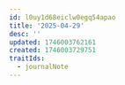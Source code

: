 ```yaml
---
id: l0uy1d68eiclw0egq54apao
title: '2025-04-29'
desc: ''
updated: 1746003762161
created: 1746003729751
traitIds:
  - journalNote
---
```

